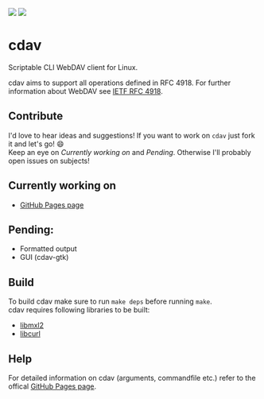 ![](https://github.com/luv4bytes/cdav/workflows/ubuntu-16.04/badge.svg)
![](https://github.com/luv4bytes/cdav/workflows/ubuntu-18.04/badge.svg)

# cdav
Scriptable CLI WebDAV client for Linux.


cdav aims to support all operations defined in RFC 4918.
For further information about WebDAV see <a href="https://tools.ietf.org/html/rfc4918">IETF RFC 4918</a>.

## Contribute
I'd love to hear ideas and suggestions! If you want to work on `cdav` just fork it and let's go! :smile:  
Keep an eye on *Currently working on* and *Pending*. Otherwise I'll probably open issues on subjects!

## Currently working on
-  <a href="https://luv4bytes.github.io/cdav">GitHub Pages page</a>

## Pending:
- Formatted output
- GUI (cdav-gtk)

## Build

To build cdav make sure to run `make deps` before running `make`. <br>
cdav requires following libraries to be built:

- <a href="http://xmlsoft.org/">libmxl2</a>
- <a href="https://curl.se/libcurl/">libcurl</a>


## Help
For detailed information on cdav (arguments, commandfile etc.) refer to the offical <a href="https://luv4bytes.github.io/cdav">GitHub Pages page</a>.
